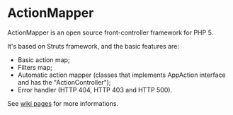 ActionMapper
============

ActionMapper is an open source front-controller framework for PHP 5.

It's based on Struts framework, and the basic features are:

- Basic action map;
- Filters map;
- Automatic action mapper (classes that implements AppAction interface and has the "ActionController");
- Error handler (HTTP 404, HTTP 403 and HTTP 500).

See [wiki pages](https://github.com/lcobucci/action-mapper/wiki) for more informations.
